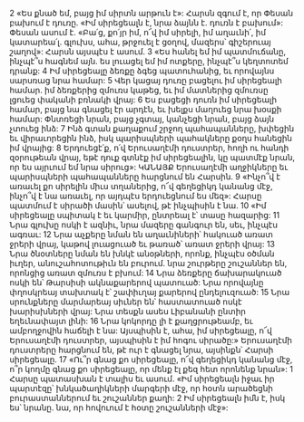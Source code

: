 2 «Ես քնած եմ, բայց իմ սիրտն արթուն է»:
Հարսն զգում է, որ Փեսան բախում է դուռը.
«Իմ սիրեցեալն է, նրա ձայնն է.
դուռն է բախում»:
Փեսան ասում է.
«Բա՛ց, քո՛յր իմ, ո՜վ իմ սիրելի,
իմ աղաւնի՛, իմ կատարեա՛լ.
գլուխս, ահա, թրջուել է ցօղով,
մազերս՝ գիշերուայ շաղով»:
Հարսն այսպէս է ասում.
3 «Ես հանել եմ իմ պատմուճանը,
ինչպէ՞ս հագնեմ այն.
ես լուացել եմ իմ ոտքերը,
ինչպէ՞ս կեղտոտեմ դրանք:
4 Իմ սիրեցեալը ձեռքը ձգեց պատուհանից,
եւ որովայնս սարսռաց նրա համար:
5 Վեր կացայ դուռը բացելու իմ սիրեցեալի համար.
իմ ձեռքերից զմուռս կաթեց,
եւ իմ մատներից զմուռսը լցուեց փականի բռնակի վրայ:
6 Ես բացեցի դուռն իմ սիրեցեալի համար,
բայց նա գնացել էր արդէն,
եւ խելքս մաղուեց նրա խօսքի համար:
Փնտռեցի նրան, բայց չգտայ,
կանչեցի նրան, բայց ձայն չտուեց ինձ:
7 Ինձ գտան քաղաքում շրջող պահապանները,
խփեցին եւ վիրաւորեցին ինձ,
իսկ պարիսպների պահակները քօղս հանեցին իմ վրայից:
8 Երդուեցէ՛ք, ո՛վ Երուսաղէմի դուստրեր,
հողի ու հանդի զօրութեան վրայ,
եթէ դուք գտնէք իմ սիրեցեալին,
կը պատմէք նրան, որ ես այրւում եմ նրա սիրուց»:
ԿԱՆԱՅՔ
Երուսաղէմի աղջիկները եւ պարիսպների պահապանները հարցնում են Հարսին.
9 «Ինչո՞վ է առաւել քո սիրելին միւս տղաներից,
ո՜վ գեղեցիկդ կանանց մէջ,
ինչո՞վ է նա առաւել,
որ այդպէս երդուեցնում ես մեզ»:
Հարսը պատմում է սիրածի մասին՝ ասելով, թէ ինչպիսին է նա.
10 «Իմ սիրեցեալը սպիտակ է եւ կարմիր,
ընտրեալ է՝ տասը հազարից:
11 Նրա գլուխը ոսկի է ազնիւ,
նրա մազերը գանգուր են, սեւ, ինչպէս ագռաւ:
12 Նրա աչքերը նման են աղաւնիների՝
հակուած առատ ջրերի վրայ,
կաթով լուացուած եւ թառած՝ առատ ջրերի վրայ:
13 Նրա ծնօտները նման են խնկէ անօթների,
որոնք, ինչպէս օծման իւղեր,
անուշահոտութիւն են բուրում.
նրա շուրթերը շուշաններ են,
որոնցից առատ զմուռս է բխում:
14 Նրա ձեռքերը ճախարակուած ոսկի են՝
Թարսիսի ակնաքարերով պատուած:
Նրա որովայնը փղոսկրեայ տախտակ է՝
շափիւղայ քարերով ընդելուզուած:
15 Նրա սրունքները մարմարեայ սիւներ են՝
հաստատուած ոսկէ խարիսխների վրայ:
Նրա տեսքն ասես Լիբանանի ընտիր եղեւնափայտ լինի:
16 Նրա կոկորդը լի է քաղցրութեամբ,
եւ ամբողջովին հաճելի է նա:
Այսպիսին է, ահա, իմ սիրեցեալը,
ո՜վ Երուսաղէմի դուստրեր,
այսպիսին է իմ հոգու սիրածը:»
Երուսաղէմի դուստրերը հարցնում են, թէ ուր է գնացել նրա, այսինքն՝ Հարսի սիրեցեալը.
17 «Ու՞ր գնաց քո սիրեցեալը,
ո՜վ գեղեցիկդ կանանց մէջ,
ո՞ր կողմը գնաց քո սիրեցեալը,
որ մենք էլ քեզ հետ որոնենք նրան»:
1 Հարսը պատասխան է տալիս եւ ասում.
«Իմ սիրեցեալն իջաւ իր պարտէզը՝
խնկածաղիկների մարգերի մէջ,
որ հօտն արածեցնի բուրաստաններում
եւ շուշաններ քաղի:
2 Իմ սիրեցեալն իմն է,
իսկ ես՝ նրանը.
նա, որ հովուում է հօտը շուշանների մէջ»:
